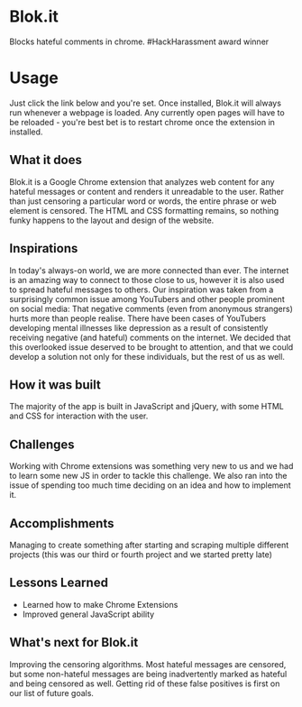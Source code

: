# Blok.it
Blocks hateful comments in chrome. #HackHarassment award winner

# Usage
Just click the link below and you're set. Once installed, Blok.it will always run whenever a webpage is loaded. Any currently open pages will have to be reloaded - you're best bet is to restart chrome once the extension in installed.

## What it does
Blok.it is a Google Chrome extension that analyzes web content for any hateful messages or content and renders it unreadable to the user. Rather than just censoring a particular word or words, the entire phrase or web element is censored. The HTML and CSS formatting remains, so nothing funky happens to the layout and design of the website.

## Inspirations
In today's always-on world, we are more connected than ever. The internet is an amazing way to connect to those close to us, however it is also used to spread hateful messages to others. Our inspiration was taken from a surprisingly common issue among YouTubers and other people prominent on social media: That negative comments (even from anonymous strangers) hurts more than people realise. There have been cases of YouTubers developing mental illnesses like depression as a result of consistently receiving negative (and hateful) comments on the internet. We decided that this overlooked issue deserved to be brought to attention, and that we could develop a solution not only for these individuals, but the rest of us as well.

## How it was built
The majority of the app is built in JavaScript and jQuery, with some HTML and CSS for interaction with the user.

## Challenges
Working with Chrome extensions was something very new to us and we had to learn some new JS in order to tackle this challenge. We also ran into the issue of spending too much time deciding on an idea and how to implement it.

## Accomplishments
Managing to create something after starting and scraping multiple different projects (this was our third or fourth project and we started pretty late)

## Lessons Learned
* Learned how to make Chrome Extensions
* Improved general JavaScript ability

## What's next for Blok.it
Improving the censoring algorithms. Most hateful messages are censored, but some non-hateful messages are being inadvertently marked as hateful and being censored as well. Getting rid of these false positives is first on our list of future goals.